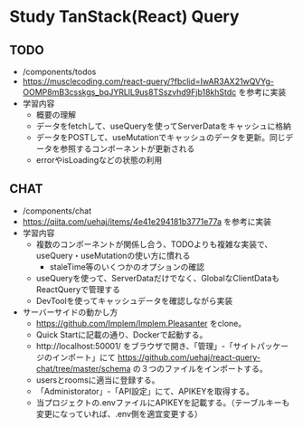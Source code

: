 # Study TanStack(React) Query

## TODO
- /components/todos
- https://musclecoding.com/react-query/?fbclid=IwAR3AX21wQVYg-OOMP8mB3csskgs_bqJYRLlL9us8TSszvhd9Fjb18khStdc を参考に実装
- 学習内容
    - 概要の理解
    - データをfetchして、useQueryを使ってServerDataをキャッシュに格納
    - データをPOSTして、useMutationでキャッシュのデータを更新。同じデータを参照するコンポーネントが更新される
    - errorやisLoadingなどの状態の利用

## CHAT
- /components/chat
- https://qiita.com/uehaj/items/4e41e294181b3771e77a を参考に実装
- 学習内容
    - 複数のコンポーネントが関係し合う、TODOよりも複雑な実装で、useQuery・useMutationの使い方に慣れる
        - staleTime等のいくつかのオプションの確認
    - useQueryを使って、ServerDataだけでなく、GlobalなClientDataもReactQueryで管理する
    - DevToolを使ってキャッシュデータを確認しながら実装
- サーバーサイドの動かし方
    - https://github.com/Implem/Implem.Pleasanter をclone。
    - Quick Startに記載の通り、Dockerで起動する。
    - http://localhost:50001/ をブラウザで開き、「管理」-「サイトパッケージのインポート」にて https://github.com/uehaj/react-query-chat/tree/master/schema の３つのファイルをインポートする。
    - usersとroomsに適当に登録する。
    - 「Administorator」-「API設定」にて、APIKEYを取得する。
    - 当プロジェクトの.envファイルにAPIKEYを記載する。（テーブルキーも変更になっていれば、.env側を適宜変更する）
